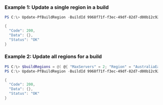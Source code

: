 ### Example 1: Update a single region in a build
```powershell
PS C:\> Update-PfBuildRegion -BuildId 9968f71f-f3ec-49df-82d7-d00b12c92e12 -BuildRegionMaxServers 2 -BuildRegionRegion AustraliaEast -BuildRegionStandbyServers 1 | ConvertTo-Json -depth 5

{
  "Code": 200,
  "Data": {},
  "Status": "OK"
}
```

### Example 2: Update all regions for a build
```powershell
PS C:\> $buildRegions = @( @{ "MaxServers" = 2; "Region" = "AustraliaEast"; "StandbyServers" = 1; "ScheduledStandbySettings" = @{ "ScheduleList" = @() } }, @{ "MaxServers" = 2; "Region" = "WestUs"; "StandbyServers" = 1; "ScheduledStandbySettings" = @{ "ScheduleList" = @() } } )
PS C:\> Update-PfBuildRegion -BuildId 9968f71f-f3ec-49df-82d7-d00b12c92e12 -BuildRegions $buildRegions | ConvertTo-Json -depth 5

{
  "Code": 200,
  "Data": {},
  "Status": "OK"
}
```

